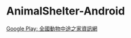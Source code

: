 # AnimalShelter-Android

[Google Play: 全國動物中途之家資訊網](https://play.google.com/store/apps/details?id=com.mrr.animalshelter)
